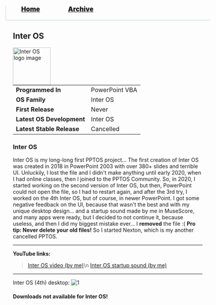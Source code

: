 <blockquote style="background: #0000;border-bottom: 1px solid #B2D2E1;height: 30px;margin: 0 -20px 20px;padding: 0px 20px 9px 40px;">
  <p style=""><a href="https://hexa-one.github.io/pptos-wiki/" style="font-size: 17px;font-weight: 900;font-style: normal;text-shadow: rgba(255,255,255,0.9) 0 1px 0;">Home</a>&nbsp;&nbsp;&nbsp;&nbsp;&nbsp;&nbsp;&nbsp;&nbsp;&nbsp;&nbsp;&nbsp;&nbsp;&nbsp;&nbsp;&nbsp;&nbsp;&nbsp;&nbsp;
    <a href="https://hexa-one.github.io/pptos-wiki/archive/" style="font-size: 17px;font-weight: 900;font-style: normal;text-shadow: rgba(255,255,255,0.9) 0 1px 0;">Archive</a>
  </p>
</blockquote>

## Inter OS

<a>
  <img align="left" height="100" alt="Inter OS logo image" src="https://media.discordapp.net/attachments/820075981770850354/820086886383091712/logo.png?width=407&height=421" />
</a>

|                           |                               |
| ------------------------- | ----------------------------- |
| **Programmed In**         | PowerPoint VBA                |
| **OS Family**            |                               Inter OS|
| **First Release**         |                               Never|
| **Latest OS Development** |                               Inter OS|
| **Latest Stable Release** |                               Cancelled|

### Inter OS

Inter OS is my long-long first PPTOS project...
The first creation of Inter OS was created in 2018 in PowerPoint 2003 with over 380+ slides and terrible UI. Unluckily, I lost the file and I didn't make anything until early 2020, when I had online classes, then I joined to the PPTOS Community. So, in 2020, I started working on the second version of Inter OS, but then, PowerPoint could not open the file, so I had to restart again, and after the 3rd try, I worked on the 4th Inter OS, but of course, in newer PowerPoint. I got some negative feedback on the UI, because that wasn't the best and with my unique desktop design... and a startup sound made by me in MuseScore, and many apps were ready, but I decided to not continue it, because useless, and then I did my biggest mistake ever... I **removed** the file :(
**Pro tip: Never delete your old files!**
So I started Nexton, which is my another cancelled PPTOS.

---

**YouTube links:**

>[Inter OS video (by me)](https://www.youtube.com/watch?v=rZgAj4voiX0)\n
>[Inter OS startup sound (by me)](https://www.youtube.com/watch?v=nV_vqFphz6Y)

---

Inter OS (4th) desktop:
![1](https://media.discordapp.net/attachments/786975427814096966/879424193324806184/unknown.png?width=840&height=473)


#### Downloads not available for Inter OS!


<body style="background-image: url(https://raw.githubusercontent.com/hexa-one/pptos-wiki/gh-pages/assets/background/background.png);background-repeat: no-repeat;background-attachment: fixed;background-size: cover;">
